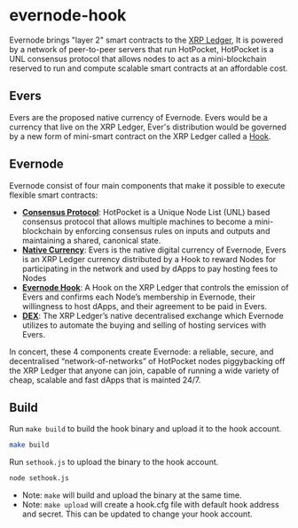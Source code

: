 # evernode-hook
Evernode brings "layer 2" smart contracts to the [XRP Ledger](https://github.com/ripple/rippled#readme), It is powered by a network of peer-to-peer servers that run HotPocket, HotPocket is a UNL consensus protocol that allows nodes to act as a mini-blockchain reserved to run and compute scalable smart contracts at an affordable cost.

## Evers
Evers are the proposed native currency of Evernode. Evers would be a currency that live on the XRP Ledger, Ever's distribution would be governed by a new form of mini-smart contract on the XRP Ledger called a [Hook](https://hooks-testnet.xrpl-labs.com/).

## Evernode 
Evernode consist of four main components that make it possible to execute flexible smart contracts: 

 - [**Consensus Protocol**](https://evernode.files.wordpress.com/2021/08/hotpocket-white-paper.pdf): HotPocket is a Unique Node List (UNL) based consensus protocol that allows multiple machines to become a mini-blockchain by enforcing consensus rules on inputs and outputs and maintaining a shared, canonical state.
 - [**Native Currency**](https://evernode.files.wordpress.com/2021/08/evernode-whitepaper-1.0.pdf): Evers is the native digital currency of Evernode, Evers is an XRP Ledger currency distributed by a Hook to reward Nodes for participating in the network and used by dApps to pay hosting fees to Nodes
 - [**Evernode Hook**](https://github.com/HotPocketDev/evernode-hook): A Hook on the XRP Ledger that controls the emission of Evers and confirms each Node’s membership in Evernode, their willingness to host dApps, and their agreement to be paid in Evers.
 - [**DEX**](https://xrpl.org/decentralized-exchange.html#main-page-header): The XRP Ledger’s native decentralised exchange which Evernode utilizes to automate the buying and selling of hosting services with Evers. 

In concert, these 4 components create Evernode: a reliable, secure, and decentralised “network-of-networks” of HotPocket nodes piggybacking off the XRP Ledger that anyone can join, capable of running a wide variety of cheap, scalable and fast dApps that is mainted 24/7.


## Build
Run `make build` to build the hook binary and upload it to the hook account.

```bash
make build
```

Run `sethook.js` to upload the binary to the hook account.
```bash
node sethook.js
```

* Note: `make` will build and upload the binary at the same time.
* Note: `make upload` will create a hook.cfg file with default hook address and secret. This can be updated to change your hook account.
